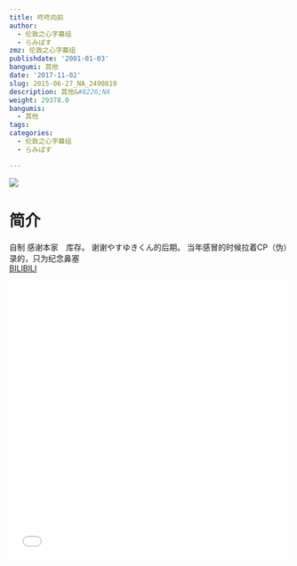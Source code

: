 ```yaml
---
title: 咚咚向前
author:
  - 伦敦之心字幕组
  - らみぱす
zmz: 伦敦之心字幕组
publishdate: '2001-01-03'
bangumi: 其他
date: '2017-11-02'
slug: 2015-06-27_NA_2490819
description: 其他&#8226;NA
weight: 29378.0
bangumis:
  - 其他
tags:
categories:
  - 伦敦之心字幕组
  - らみぱす

---
```

![](https://i.imgur.com/W0TsST5.png)
# 简介  
自制 感谢本家　库存。 谢谢やすゆきくん的后期。 当年感冒的时候拉着CP（伪）录的，只为纪念鼻塞  
  [BILIBILI](https://www.bilibili.com/video/av2490819/)

  <iframe src="//www.bilibili.com/html/html5player.html?cid=3900512&aid=2490819" width="100%" height="500" frameborder="0" allowfullscreen="allowfullscreen"></iframe>
